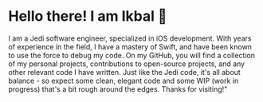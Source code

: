 # Hello there! I am Ikbal 👋 #

I am a Jedi software engineer, specialized in iOS development. With years of experience in the field, I have a mastery of Swift, and have been known to use the force to debug my code. On my GitHub, you will find a collection of my personal projects, contributions to open-source projects, and any other relevant code I have written. Just like the Jedi code, it's all about balance - so expect some clean, elegant code and some WIP (work in progress) that's a bit rough around the edges. Thanks for visiting!"

